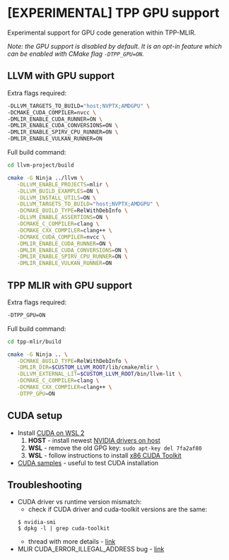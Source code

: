 # \[EXPERIMENTAL\] TPP GPU support

Experimental support for GPU code generation within TPP-MLIR.

_Note: the GPU support is disabled by default. It is an opt-in feature which can be enabled with CMake flag `-DTPP_GPU=ON`._

## LLVM with GPU support
Extra flags required:
```sh
-DLLVM_TARGETS_TO_BUILD="host;NVPTX;AMDGPU" \
-DCMAKE_CUDA_COMPILER=nvcc \
-DMLIR_ENABLE_CUDA_RUNNER=ON \
-DMLIR_ENABLE_CUDA_CONVERSIONS=ON \
-DMLIR_ENABLE_SPIRV_CPU_RUNNER=ON \
-DMLIR_ENABLE_VULKAN_RUNNER=ON
```
Full build command:
```sh
cd llvm-project/build

cmake -G Ninja ../llvm \
   -DLLVM_ENABLE_PROJECTS=mlir \
   -DLLVM_BUILD_EXAMPLES=ON \
   -DLLVM_INSTALL_UTILS=ON \
   -DLLVM_TARGETS_TO_BUILD="host;NVPTX;AMDGPU" \
   -DCMAKE_BUILD_TYPE=RelWithDebInfo \
   -DLLVM_ENABLE_ASSERTIONS=ON \
   -DCMAKE_C_COMPILER=clang \
   -DCMAKE_CXX_COMPILER=clang++ \
   -DCMAKE_CUDA_COMPILER=nvcc \
   -DMLIR_ENABLE_CUDA_RUNNER=ON \
   -DMLIR_ENABLE_CUDA_CONVERSIONS=ON \
   -DMLIR_ENABLE_SPIRV_CPU_RUNNER=ON \
   -DMLIR_ENABLE_VULKAN_RUNNER=ON
```
## TPP MLIR with GPU support
Extra flags required:
```sh
-DTPP_GPU=ON
```
Full build command:
```sh
cd tpp-mlir/build

cmake -G Ninja .. \
   -DCMAKE_BUILD_TYPE=RelWithDebInfo \
   -DMLIR_DIR=$CUSTOM_LLVM_ROOT/lib/cmake/mlir \
   -DLLVM_EXTERNAL_LIT=$CUSTOM_LLVM_ROOT/bin/llvm-lit \
   -DCMAKE_C_COMPILER=clang \
   -DCMAKE_CXX_COMPILER=clang++ \
   -DTPP_GPU=ON
```

## CUDA setup
- Install [CUDA on WSL 2](https://docs.nvidia.com/cuda/wsl-user-guide/index.html#getting-started-with-cuda-on-wsl)
    1. **HOST** - install newest [NVIDIA drivers on host](https://www.nvidia.com/Download/index.aspx)
    2. **WSL** - remove the old GPG key: `sudo apt-key del 7fa2af80`
    3. **WSL** - follow instructions to install [x86 CUDA Toolkit](https://developer.nvidia.com/cuda-downloads?target_os=Linux&target_arch=x86_64&Distribution=WSL-Ubuntu&target_version=2.0&target_type=deb_local)
- [CUDA samples](https://github.com/nvidia/cuda-samples) - useful to test CUDA installation

## Troubleshooting
- CUDA driver vs runtime version mismatch:
    - check if CUDA driver and cuda-toolkit versions are the same:
    ```
    $ nvidia-smi
    $ dpkg -l | grep cuda-toolkit
    ```
    - thread with more details - [link](https://forums.developer.nvidia.com/t/cuda-driver-version-is-insufficient-for-cuda-runtime-version-wsl2-ubuntu-18-04/178720/11)
- MLIR CUDA_ERROR_ILLEGAL_ADDRESS bug - [link](https://bugs.llvm.org/show_bug.cgi?id=51107)
